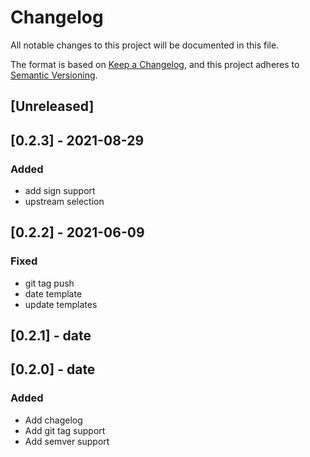 # Changelog
All notable changes to this project will be documented in this file.

The format is based on [Keep a Changelog](https://keepachangelog.com/en/1.0.0/),
and this project adheres to [Semantic Versioning](https://semver.org/spec/v2.0.0.html).

## [Unreleased]

## [0.2.3] - 2021-08-29
### Added
- add sign support
- upstream selection

## [0.2.2] - 2021-06-09
### Fixed
- git tag push
- date template
- update templates

## [0.2.1] - date

## [0.2.0] - date
### Added
- Add chagelog
- Add git tag support
- Add semver support
